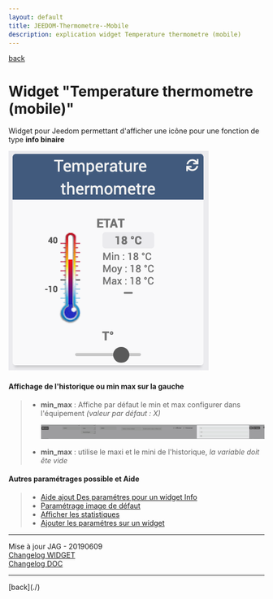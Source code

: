 ```yaml
---
layout: default
title: JEEDOM-Thermometre--Mobile
description: explication widget Temperature thermometre (mobile)
---
```

[back](./)
# Widget "Temperature thermometre (mobile)" 

Widget pour Jeedom permettant d'afficher une icône pour une fonction de type <b>info binaire</b>
<p><img src="Img/RESULTAT - Temperature thermometre.png" alt="Resultat" /></p>

<h4 id="TaIlle">Affichage de l'historique ou min max sur la gauche</h4>
<blockquote>
        <ul>
            <li><b>min_max</b> : Affiche par défaut le min et max configurer dans l'équipement <i>(valeur par défaut : X)</i></li>
            <p><img src="Img/JEEDOM-Thermometre--MIN_MAX.png" alt="INFO" /></p>
            <li><b>min_max</b> : utilise le maxi et le mini de l'historique, <i>la variable doit ête vide</i></li>
        </ul>
</blockquote>
 
<h4 id="Aide">Autres paramétrages possible et Aide</h4>
<blockquote>
        <ul>
            <li><a href="JEEDOM-AIDE-CONFIG-INFO.html">Aide ajout Des paramétres pour un widget Info</a></li>
            <li><a href="JEEDOM-AIDE-Error.html">Paramétrage image de défaut</a></li>
            <li><a href="JEEDOM-AIDE-STATS.html">Afficher les statistiques</a></li>
            <li><a href="JEEDOM-AIDE-PARA.html">Ajouter les paramétres sur un widget</a></li>
        </ul>
</blockquote>

<hr />
<dl>
    <dt>Mise à jour JAG - 20190609<br/>
    <a href="https://github.com/JEALG/JEEDOM-Thermometre--mobile/commits/master">Changelog WIDGET</a><br/>
    <a href="https://github.com/JEALG/JEEDOM-Widget_JAG-doc/commits/master">Changelog DOC</a></dt>
</dl>
<hr />
[back](./)